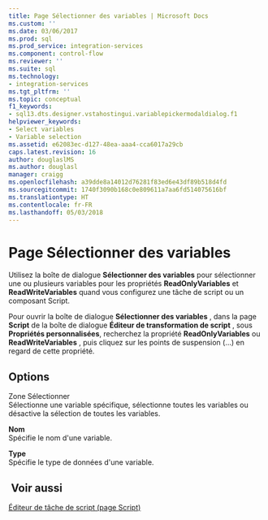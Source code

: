 ```yaml
---
title: Page Sélectionner des variables | Microsoft Docs
ms.custom: ''
ms.date: 03/06/2017
ms.prod: sql
ms.prod_service: integration-services
ms.component: control-flow
ms.reviewer: ''
ms.suite: sql
ms.technology:
- integration-services
ms.tgt_pltfrm: ''
ms.topic: conceptual
f1_keywords:
- sql13.dts.designer.vstahostingui.variablepickermodaldialog.f1
helpviewer_keywords:
- Select variables
- Variable selection
ms.assetid: e62083ec-d127-48ea-aaa4-cca6017a29cb
caps.latest.revision: 16
author: douglaslMS
ms.author: douglasl
manager: craigg
ms.openlocfilehash: a39dde8a14012d76281f83ed6e43df89b518d4fd
ms.sourcegitcommit: 1740f3090b168c0e809611a7aa6fd514075616bf
ms.translationtype: HT
ms.contentlocale: fr-FR
ms.lasthandoff: 05/03/2018
---
```

# <a name="select-variables-page"></a>Page Sélectionner des variables
  Utilisez la boîte de dialogue **Sélectionner des variables** pour sélectionner une ou plusieurs variables pour les propriétés **ReadOnlyVariables** et **ReadWriteVariables** quand vous configurez une tâche de script ou un composant Script.  
  
 Pour ouvrir la boîte de dialogue **Sélectionner des variables** , dans la page **Script** de la boîte de dialogue **Éditeur de transformation de script** , sous **Propriétés personnalisées**, recherchez la propriété **ReadOnlyVariables** ou **ReadWriteVariables** , puis cliquez sur les points de suspension (…) en regard de cette propriété.  
  
## <a name="options"></a>Options  
 Zone Sélectionner  
 Sélectionne une variable spécifique, sélectionne toutes les variables ou désactive la sélection de toutes les variables.  
  
 **Nom**  
 Spécifie le nom d'une variable.  
  
 **Type**  
 Spécifie le type de données d'une variable.  
  
## <a name="see-also"></a> Voir aussi  
 [Éditeur de tâche de script &#40;page Script&#41;](../../integration-services/control-flow/script-task-editor-script-page.md)  
  
  
